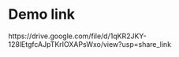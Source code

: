 <h1>Demo link</h1>
https://drive.google.com/file/d/1qKR2JKY-128lEtgfcAJpTKrIOXAPsWxo/view?usp=share_link
